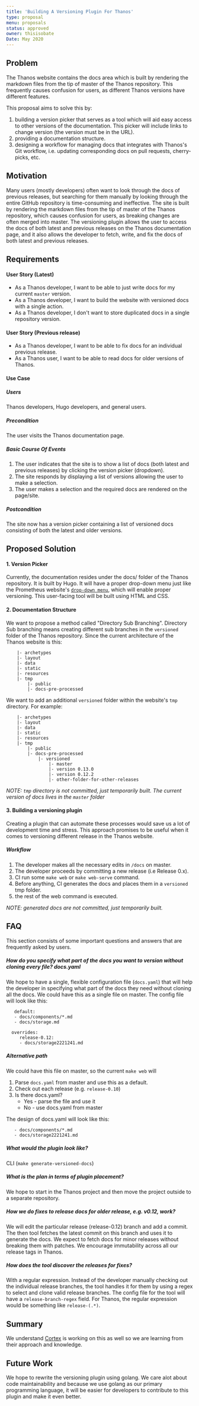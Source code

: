 ```yaml
---
title: 'Building A Versioning Plugin For Thanos'
type: proposal
menu: proposals
status: approved
owner: thisisobate
Date: May 2020
---
```



## Problem

The Thanos website contains the docs area which is built by rendering the markdown files from the tip of master of the Thanos repository. This frequently causes confusion for users, as different Thanos versions have different features.

This proposal aims to solve this by:

1. building a version picker that serves as a tool which will aid easy access to other versions of the documentation. This picker will include links to change version (the version must be in the URL).
2. providing a documentation structure.
3. designing a workflow for managing docs that integrates with Thanos's Git workflow, i.e. updating corresponding docs on pull requests, cherry-picks, etc.

## Motivation

Many users (mostly developers) often want to look through the docs of previous releases, but searching for them manually by looking through the entire GitHub repository is time-consuming and ineffective. The site is built by rendering the markdown files from the tip of master of the Thanos repository, which causes confusion for users, as breaking changes are often merged into master. The versioning plugin allows the user to access the docs of both latest and previous releases on the Thanos documentation page, and it also allows the developer to fetch, write, and fix the docs of both latest and previous releases.


## Requirements

#### User Story (Latest)

* As a Thanos developer, I want to be able to just write docs for my current `master` version.
* As a Thanos developer, I want to build the website with versioned docs with a single action.
* As a Thanos developer, I don't want to store duplicated docs in a single repository version.

#### User Story (Previous release)

* As a Thanos developer, I want to be able to fix docs for an individual previous release.
* As a Thanos user, I want to be able to read docs for older versions of Thanos.

#### Use Case

##### Users
Thanos developers, Hugo developers, and general users.

##### Precondition
The user visits the Thanos documentation page.

##### Basic Course Of Events

1. The user indicates that the site is to show a list of docs (both latest and previous releases) by clicking the version picker (dropdown).
2. The site responds by displaying a list of versions allowing the user to make a selection.
3. The user makes a selection and the required docs are rendered on the page/site.

##### Postcondition

The site now has a version picker containing a list of versioned docs consisting of both the latest and older versions.

## Proposed Solution

#### 1. Version Picker

Currently, the documentation resides under the docs/ folder of the Thanos repository. It is built by Hugo. It will have a proper drop-down menu just like the Prometheus website's [`drop-down menu`](https://prometheus.io/docs/introduction/overview/), which will enable proper versioning. This user-facing tool will be built using HTML and CSS.

#### 2. Documentation Structure

We want to propose a method called "Directory Sub Branching".
Directory Sub branching means creating different sub branches in the `versioned` folder of the Thanos repository. Since the current architecture of the Thanos website is this:

```|- website
    |- archetypes
    |- layout
    |- data
    |- static
    |- resources
    |- tmp
        |- public
        |- docs-pre-processed
```
We want to add an additional `versioned` folder within the website's `tmp` directory. For example:

```|- website
    |- archetypes
    |- layout
    |- data
    |- static
    |- resources
    |- tmp
        |- public
        |- docs-pre-processed
            |- versioned
                |- master
                |- version 0.13.0
                |- version 0.12.2
                |- other-folder-for-other-releases
```
_NOTE: `tmp` directory is not committed, just temporarily built. The current version of docs lives in the `master` folder_


#### 3. Building a versioning plugin

Creating a plugin that can automate these processes would save us a lot of development time and stress. This approach promises to be useful when it comes to versioning different release in the Thanos website.


##### Workflow

1. The developer makes all the necessary edits in `/docs` on master.
2. The developer proceeds by committing a new release (i.e Release 0.x).
3. CI run some `make web` or `make web-serve` command.
4. Before anything, CI generates the docs and places them in a `versioned` tmp folder.
5. the rest of the web command is executed.

_NOTE: generated docs are not committed, just temporarily built._

## FAQ

This section consists of some important questions and answers that are frequently asked by users.

##### How do you specify what part of the docs you want to version without cloning every file? docs.yaml

We hope to have a single, flexible configuration file (`docs.yaml`) that will help the developer in specifying what part of the docs they need without cloning all the docs. We could have this as a single file on master. The config file will look like this:

```versioned:
   default:
   - docs/components/*.md
   - docs/storage.md

  overrides:
     release-0.12:
     - docs/storage2221241.md
```
##### Alternative path

We could have this file on master, so the current `make web` will

1. Parse `docs.yaml` from master and use this as a default.
1. Check out each release (e.g. `release-0.10`)
1. Is there docs.yaml?
    * Yes - parse the file and use it
    * No - use docs.yaml from master

The design of docs.yaml will look like this:

```versioned:
   - docs/components/*.md
   - docs/storage2221241.md
```
##### What would the plugin look like?

CLI (`make generate-versioned-docs`)

##### What is the plan in terms of plugin placement?

We hope to start in the Thanos project and then move the project outside to a separate repository.

##### How we do fixes to release docs for older release, e.g. v0.12, work?

We will edit the particular release (release-0.12) branch and add a commit. The then tool fetches the latest commit on this branch and uses it to generate the docs. We expect to fetch docs for minor releases without breaking them with patches. We encourage immutability across all our release tags in Thanos.

##### How does the tool discover the releases for fixes?

With a regular expression. Instead of the developer manually checking out the individual release branches, the tool handles it for them by using a regex to select and clone valid release branches. The config file for the tool will have a `release-branch-regex` field. For Thanos, the regular expression would be something like `release-(.*)`.

## Summary

We understand [Cortex](https://github.com/cortexproject/cortex/pull/2349) is working on this as well so we are learning from their approach and knowledge.

## Future Work

We hope to rewrite the versioning plugin using golang. We care alot about code maintainability and because we use golang as our primary programming language, it will be easier for developers to contribute to this plugin and make it even better.
